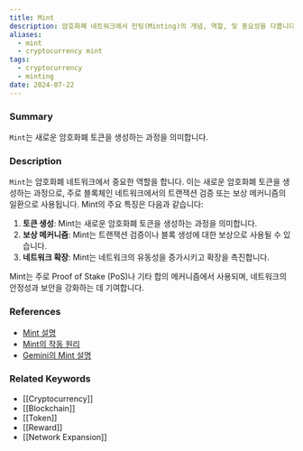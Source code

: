 ```yaml
---
title: Mint
description: 암호화폐 네트워크에서 민팅(Minting)의 개념, 역할, 및 중요성을 다룹니다.
aliases:
  - mint
  - cryptocurrency mint
tags:
  - cryptocurrency
  - minting
date: 2024-07-22
---
```

### Summary

`Mint`는 새로운 암호화폐 토큰을 생성하는 과정을 의미합니다.

### Description

`Mint`는 암호화폐 네트워크에서 중요한 역할을 합니다. 이는 새로운 암호화폐 토큰을 생성하는 과정으로, 주로 블록체인 네트워크에서의 트랜잭션 검증 또는 보상 메커니즘의 일환으로 사용됩니다. Mint의 주요 특징은 다음과 같습니다:

1. **토큰 생성**: Mint는 새로운 암호화폐 토큰을 생성하는 과정을 의미합니다.
2. **보상 메커니즘**: Mint는 트랜잭션 검증이나 블록 생성에 대한 보상으로 사용될 수 있습니다.
3. **네트워크 확장**: Mint는 네트워크의 유동성을 증가시키고 확장을 촉진합니다.

Mint는 주로 Proof of Stake (PoS)나 기타 합의 메커니즘에서 사용되며, 네트워크의 안정성과 보안을 강화하는 데 기여합니다.

### References

- [Mint 설명](<https://en.wikipedia.org/wiki/Mint_(cryptocurrency)>)
- [Mint의 작동 원리](https://ethereum.org/en/glossary/#mint)
- [Gemini의 Mint 설명](https://www.gemini.com/cryptopedia/search?query=mint)

### Related Keywords

- [[Cryptocurrency]]
- [[Blockchain]]
- [[Token]]
- [[Reward]]
- [[Network Expansion]]
